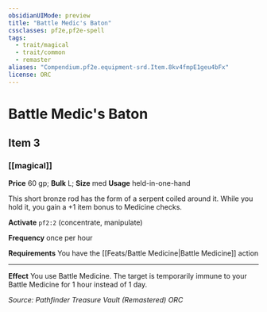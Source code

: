 ```yaml
---
obsidianUIMode: preview
title: "Battle Medic's Baton"
cssclasses: pf2e,pf2e-spell
tags:
  - trait/magical
  - trait/common
  - remaster
aliases: "Compendium.pf2e.equipment-srd.Item.8kv4fmpE1geu4bFx"
license: ORC
---
```

# Battle Medic's Baton
## Item 3
### [[magical]]


**Price** 60 gp; 
**Bulk** L; **Size** med
**Usage** held-in-one-hand

This short bronze rod has the form of a serpent coiled around it. While you hold it, you gain a +1 item bonus to Medicine checks.

**Activate** `pf2:2` (concentrate, manipulate)

**Frequency** once per hour

**Requirements** You have the [[Feats/Battle Medicine|Battle Medicine]] action

* * *

**Effect** You use Battle Medicine. The target is temporarily immune to your Battle Medicine for 1 hour instead of 1 day.

*Source: Pathfinder Treasure Vault (Remastered)*
*ORC*